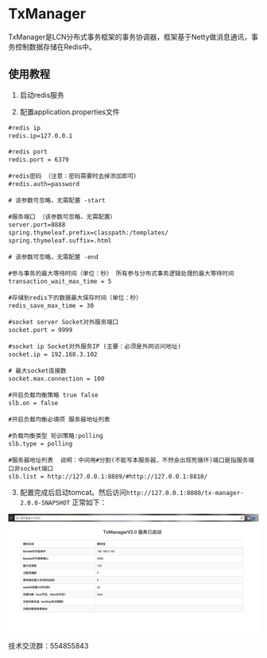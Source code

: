 # TxManager
TxManager是LCN分布式事务框架的事务协调器，框架基于Netty做消息通讯，事务控制数据存储在Redis中。

## 使用教程
1. 启动redis服务


2. 配置application.properties文件

```
#redis ip
redis.ip=127.0.0.1

#redis port
redis.port = 6379

#redis密码 （注意：密码需要时去掉添加即可）
#redis.auth=password

# 该参数可忽略，无需配置 -start

#服务端口 （该参数可忽略，无需配置）
server.port=8888
spring.thymeleaf.prefix=classpath:/templates/
spring.thymeleaf.suffix=.html

# 该参数可忽略，无需配置 -end

#参与事务的最大等待时间（单位：秒） 所有参与分布式事务逻辑处理的最大等待时间
transaction_wait_max_time = 5

#存储到redis下的数据最大保存时间（单位：秒）
redis_save_max_time = 30

#socket server Socket对外服务端口
socket.port = 9999

#socket ip Socket对外服务IP (主要：必须是外网访问地址)
socket.ip = 192.168.3.102

# 最大socket连接数
socket.max.connection = 100

#开启负载均衡策略 true false
slb.on = false

#开启负载均衡必填项 服务器地址列表

#负载均衡类型 轮训策略:polling
slb.type = polling

#服务器地址列表  说明：中间用#分割(不能写本服务器，不然会出现死循环)端口是指服务端口非socket端口
slb.list = http://127.0.0.1:8889/#http://127.0.0.1:8810/

```

3. 配置完成后启动tomcat。然后访问`http://127.0.0.1:8080/tx-manager-2.0.0-SNAPSHOT` 正常如下：

![ ](readme/tx-manager.png)


技术交流群：554855843